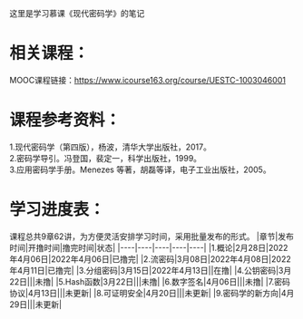 这里是学习慕课《现代密码学》的笔记
# 相关课程：
MOOC课程链接：https://www.icourse163.org/course/UESTC-1003046001
# 课程参考资料：
1.现代密码学（第四版），杨波，清华大学出版社，2017。  
2.密码学导引。冯登国，裴定一，科学出版社，1999。  
3.应用密码学手册。Menezes 等著，胡磊等译，电子工业出版社，2005。
# 学习进度表：
课程总共9章62讲，为方便灵活安排学习时间，采用批量发布的形式。
|章节|发布时间|开撸时间|撸完时间|状态|
|----|----|----|----|----|
|1.概论|2月28日|2022年4月06日|2022年4月06日|已撸完|
|2.流密码|3月08日|2022年4月08日|2022年4月11日|已撸完|
|3.分组密码|3月15日|2022年4月13日||在撸|
|4.公钥密码|3月22日|||未撸|
|5.Hash函数|3月22日|||未撸|
|6.数字签名|4月06日|||未撸|
|7.密码协议|4月13日|||未更新|
|8.可证明安全|4月20日|||未更新|
|9.密码学的新方向|4月29日|||未更新|
